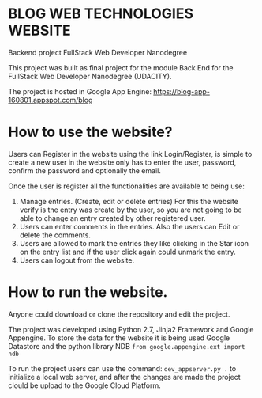 # BLOG WEB TECHNOLOGIES WEBSITE

Backend project FullStack Web Developer Nanodegree

This project was built as final project for the module Back End for the FullStack Web Developer Nanodegree (UDACITY).

The project is hosted in Google App Engine: https://blog-app-160801.appspot.com/blog 

# How to use the website?

Users can Register in the website using the link Login/Register, is simple to create a new user in the website only has to
enter the user, password, confirm the password and optionally the email.

Once the user is register all the functionalities are available to being use:
  1. Manage entries. (Create, edit or delete entries) For this the website verify is the entry was create by the user, so you are not going to be able to change an entry created by other registered user.
  2. Users can enter comments in the entries. Also the users can Edit or delete the comments.
  3. Users are allowed to mark the entries they like clicking in the Star icon on the entry list and if the user click again could unmark the entry.
  4. Users can logout from the website.
  
# How to run the website.

Anyone could download or clone the repository and edit the project.

The project was developed using Python 2.7, Jinja2 Framework and Google Appengine. To store the data for the website it is being used
Google Datastore and the python library NDB `from google.appengine.ext import ndb`

To run the project users can use the command: `dev_appserver.py .` to initialize a local web server, and after the changes are made
the project clould be upload to the Google Cloud Platform.
  

